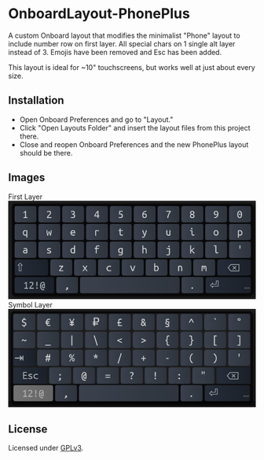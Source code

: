 # OnboardLayout-PhonePlus
A custom Onboard layout that modifies the minimalist "Phone" layout to include number row on first layer. All special chars on 1 single alt layer instead of 3. Emojis have been removed and Esc has been added.

This layout is ideal for ~10" touchscreens, but works well at just about every size.

## Installation
- Open Onboard Preferences and go to "Layout." 
- Click "Open Layouts Folder" and insert the layout files from this project there.
- Close and reopen Onboard Preferences and the new PhonePlus layout should be there.

## Images
First Layer
![Example-Main](example/Onboard-PhonePlus.jpg)
Symbol Layer
![Example-Alt](example/Onboard-PhonePlus2.jpg)

## License
Licensed under [GPLv3](https://www.gnu.org/licenses/gpl-3.0.en.html).
